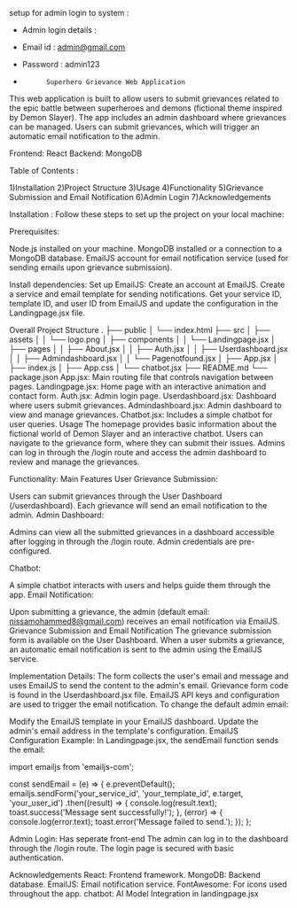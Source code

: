 
setup for admin login to system :
- Admin login details :
- Email id : admin@gmail.com
- Password : admin123

-           Superhero Grievance Web Application

This web application is built to allow users to submit grievances related to the epic battle between superheroes and demons (fictional theme inspired by Demon Slayer). The app includes an admin dashboard where grievances can be managed. Users can submit grievances, which will trigger an automatic email notification to the admin.

Frontend: React
Backend: MongoDB

Table of Contents :

1)Installation
2)Project Structure
3)Usage
4)Functionality
5)Grievance Submission and Email Notification
6)Admin Login
7)Acknowledgements



Installation :
Follow these steps to set up the project on your local machine:

Prerequisites:

Node.js installed on your machine. 
MongoDB installed or a connection to a MongoDB database.
EmailJS account for email notification service (used for sending emails upon grievance submission).

Install dependencies:
Set up EmailJS:
Create an account at EmailJS.
Create a service and email template for sending notifications.
Get your service ID, template ID, and user ID from EmailJS and update the configuration in the Landingpage.jsx file.

Overall Project Structure
.
├── public
│   └── index.html
├── src
│   ├── assets
│   │   └── logo.png
│   ├── components
│   │   └── Landingpage.jsx
│   ├── pages
│   │   ├── About.jsx
│   │   ├── Auth.jsx
│   │   ├── Userdashboard.jsx
│   │   ├── Admindashboard.jsx
│   │   └── Pagenotfound.jsx
│   ├── App.jsx
│   ├── index.js
│   ├── App.css
│   └── chatbot.jsx
├── README.md
└── package.json
App.jsx: Main routing file that controls navigation between pages.
Landingpage.jsx: Home page with an interactive animation and contact form.
Auth.jsx: Admin login page.
Userdashboard.jsx: Dashboard where users submit grievances.
Admindashboard.jsx: Admin dashboard to view and manage grievances.
Chatbot.jsx: Includes a simple chatbot for user queries.
Usage
The homepage provides basic information about the fictional world of Demon Slayer and an interactive chatbot.
Users can navigate to the grievance form, where they can submit their issues.
Admins can log in through the /login route and access the admin dashboard to review and manage the grievances.

Functionality:
Main Features
User Grievance Submission:

Users can submit grievances through the User Dashboard (/userdashboard).
Each grievance will send an email notification to the admin.
Admin Dashboard:

Admins can view all the submitted grievances in a dashboard accessible after logging in through the /login route.
Admin credentials are pre-configured.

Chatbot:

A simple chatbot interacts with users and helps guide them through the app.
Email Notification:

Upon submitting a grievance, the admin (default email: nissamohammed8@gmail.com) receives an email notification via EmailJS.
Grievance Submission and Email Notification
The grievance submission form is available on the User Dashboard. When a user submits a grievance, an automatic email notification is sent to the admin using the EmailJS service.

Implementation Details:
The form collects the user's email and message and uses EmailJS to send the content to the admin's email.
Grievance form code is found in the Userdashboard.jsx file.
EmailJS API keys and configuration are used to trigger the email notification.
To change the default admin email:

Modify the EmailJS template in your EmailJS dashboard.
Update the admin's email address in the template's configuration.
EmailJS Configuration Example:
In Landingpage.jsx, the sendEmail function sends the email:

import emailjs from 'emailjs-com';

const sendEmail = (e) => {
    e.preventDefault();
    emailjs.sendForm('your_service_id', 'your_template_id', e.target, 'your_user_id')
    .then((result) => {
        console.log(result.text);
        toast.success('Message sent successfully!');
    }, (error) => {
        console.log(error.text);
        toast.error('Message failed to send.');
    });
};

Admin Login: Has seperate front-end
The admin can log in to the dashboard through the /login route. The login page is secured with basic authentication.

Acknowledgements
React: Frontend framework.
MongoDB: Backend database.
EmailJS: Email notification service.
FontAwesome: For icons used throughout the app.
chatbot: AI Model Integration in landingpage.jsx

